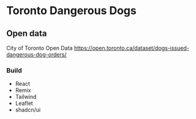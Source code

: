 # Toronto Dangerous Dogs

## Open data

City of Toronto Open Data
https://open.toronto.ca/dataset/dogs-issued-dangerous-dog-orders/

### Build

- React
- Remix
- Tailwind
- Leaflet
- shadcn/ui
